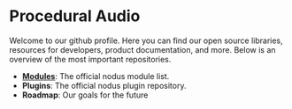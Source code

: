 # Procedural Audio

Welcome to our github profile. Here you can find our open source libraries, resources for developers, product documentation, and more. Below is an overview of the most important repositories. 

- **[Modules](https://github.com/procedural-audio/modules)**: The official nodus module list. 
- **Plugins**: The official nodus plugin repository. 
- **Roadmap**: Our goals for the future
